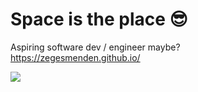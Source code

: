 # Space is the place 😎

Aspiring software dev / engineer maybe?\
https://zegesmenden.github.io/

![](https://komarev.com/ghpvc/?username=ZegesMenden)
